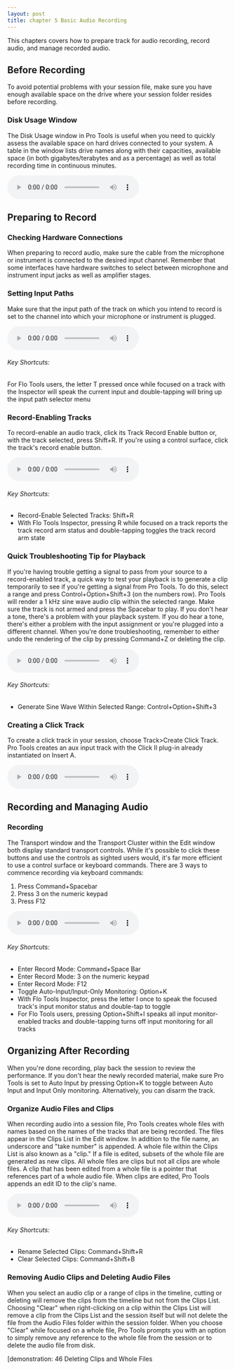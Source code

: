 ```yaml
---
layout: post
title: chapter 5 Basic Audio Recording
---
```


This chapters covers how to prepare track for audio recording, record audio, and manage recorded audio.

<!--more-->

## Before Recording
To avoid potential problems with your session file, make sure you have enough available space on the drive where your session folder resides before recording. 

### Disk Usage Window
The Disk Usage window in Pro Tools is useful when you need to quickly assess the available space on hard drives connected to your system. A table in the window lists drive names along with their capacities, available space (in both gigabytes/terabytes and as a percentage) as well as total recording time in continuous minutes.

<audio controls><source src='https://raw.githubusercontent.com/PTAccess/PTAccess.github.io/master/audio/039 Disk Usage Window.m4a'></audio>

## Preparing to Record

### Checking Hardware Connections
When preparing to record audio, make sure the cable from the microphone or instrument is connected to the desired input channel. Remember that some interfaces have hardware switches to select between microphone and instrument input jacks as well as amplifier stages. 

### Setting Input Paths
Make sure that the input path of the track on which you intend to record is set to the channel into which your microphone or instrument is plugged.

<audio controls><source src='https://raw.githubusercontent.com/PTAccess/PTAccess.github.io/master/audio/040 Setting Input Path.m4a'></audio>

###### Key Shortcuts:

For Flo Tools users, the letter T pressed once while focused on a track with the Inspector will speak the current input and double-tapping will bring up the input path selector menu

### Record-Enabling Tracks
To record-enable an audio track, click its Track Record Enable button or, with the track selected, press Shift+R. If you're using a control surface, click the track's record enable button.

<audio controls><source src='https://raw.githubusercontent.com/PTAccess/PTAccess.github.io/master/audio/041 Record-Enabling Tracks.m4a'></audio>

###### Key Shortcuts:

* Record-Enable Selected Tracks: Shift+R
* With Flo Tools Inspector, pressing R while focused on a track reports the track record arm status and double-tapping toggles the track record arm state

### Quick Troubleshooting Tip for Playback
If you're having trouble getting a signal to pass from your source to a record-enabled track, a quick way to test your playback is to generate a clip temporarily to see if you're getting a signal from Pro Tools. To do this, select a range and press Control+Option+Shift+3 (on the numbers row). Pro Tools will render a 1 kHz sine wave audio clip within the selected range. Make sure the track is not armed and press the Spacebar to play. If you don't hear a tone, there's a problem with your playback system. If you do hear a tone, there's either a problem with the input assignment or you're plugged into a different channel. When you're done troubleshooting, remember to either undo the rendering of the clip by pressing Command+Z or deleting the clip.

<audio controls><source src='https://raw.githubusercontent.com/PTAccess/PTAccess.github.io/master/audio/042 Rendering a Test Tone.m4a'></audio>

###### Key Shortcuts:

* Generate Sine Wave Within Selected Range: Control+Option+Shift+3

### Creating a Click Track
To create a click track in your session, choose Track>Create Click Track. Pro Tools creates an aux input track with the Click II plug-in already instantiated on Insert A.

<audio controls><source src='https://raw.githubusercontent.com/PTAccess/PTAccess.github.io/master/audio/043 Creating a Click Track.m4a'></audio>


## Recording and Managing Audio

### Recording
The Transport window and the Transport Cluster within the Edit window both display standard transport controls. While it's possible to click these buttons and use the controls as sighted users would, it's far more efficient to use a control surface or keyboard commands. There are 3 ways to commence recording via keyboard commands:

1. Press Command+Spacebar
1. Press 3 on the numeric keypad
1. Press F12

<audio controls><source src='https://raw.githubusercontent.com/PTAccess/PTAccess.github.io/master/audio/044 Entering Record.m4a'></audio>

###### Key Shortcuts:

* Enter Record Mode: Command+Space Bar
* Enter Record Mode: 3 on the numeric keypad
* Enter Record Mode: F12
* Toggle Auto-Input/Input-Only Monitoring: Option+K
* With Flo Tools Inspector, press the letter I once to speak the focused track's input monitor status and double-tap to toggle
* For Flo Tools users, pressing Option+Shift+I speaks all input monitor-enabled tracks and double-tapping turns off input monitoring for all tracks

##  Organizing After Recording
When you're done recording, play back the session to review the performance. If you don't hear the newly recorded material, make sure Pro Tools is set to Auto Input by pressing Option+K to toggle between Auto Input and Input Only monitoring. Alternatively, you can disarm the track.

### Organize Audio Files and Clips
When recording audio into a session file, Pro Tools creates whole files with names based on the names of the tracks that are being recorded. The files appear in the Clips List in the Edit window. In addition to the file name, an underscore and "take number" is appended. A whole file within the Clips List is also known as a "clip." If a file is edited, subsets of the whole file are generated as new clips. All whole files are clips but not all clips are whole files. A clip that has been edited from a whole file is a pointer that references part of a whole audio file. When clips are edited, Pro Tools appends an edit ID to the clip's name.

<audio controls><source src='https://raw.githubusercontent.com/PTAccess/PTAccess.github.io/master/audio/045 Clips and Whole Files in the Clips List.m4a'></audio>

###### Key Shortcuts:

* Rename Selected Clips: Command+Shift+R
* Clear Selected Clips: Command+Shift+B

### Removing Audio Clips and Deleting Audio Files
When you select an audio clip or a range of clips in the timeline, cutting or deleting will remove the clips from the timeline but not from the Clips List. Choosing "Clear" when right-clicking on a clip within the Clips List will remove a clip from the Clips List and the session itself but will not delete the file from the Audio Files folder within the session folder. When you choose "Clear" while focused on a whole file, Pro Tools prompts you with an option to simply remove any reference to the whole file from the session or to delete the audio file from disk.

[demonstration: 46 Deleting Clips and Whole Files
